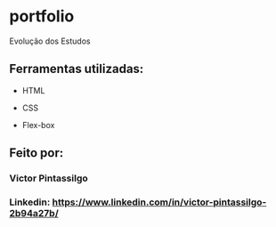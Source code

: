 # portfolio

Evolução dos Estudos

## Ferramentas utilizadas:

* HTML

* CSS

* Flex-box

## Feito por:

### Victor Pintassilgo

### Linkedin: https://www.linkedin.com/in/victor-pintassilgo-2b94a27b/
